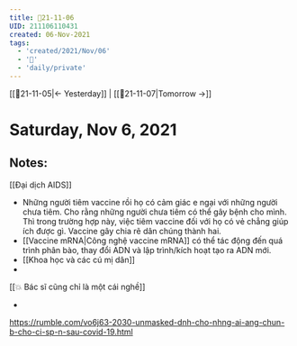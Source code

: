 ```yaml
---
title: 📝21-11-06
UID: 211106110431
created: 06-Nov-2021
tags:
  - 'created/2021/Nov/06'
  - '📅'
  - 'daily/private'
---
```

[[📝21-11-05|<- Yesterday]] | [[📝21-11-07|Tomorrow ->]]
# Saturday, Nov 6, 2021

## Notes:

[[Đại dịch AIDS]]

- Những người tiêm vaccine rồi họ có cảm giác e ngại với những người chưa tiêm. Cho rằng những người chưa tiêm có thể gây bệnh cho mình. Thì trong trường hợp này, việc tiêm vaccine đối với họ có vẻ chẳng giúp ích được gì. Vaccine gây chia rẽ dân chúng thành hai.
- [[Vaccine mRNA|Công nghệ vaccine mRNA]] có thể tác động đến quá trình phân bào, thay đổi ADN và lập trình/kích hoạt tạo ra ADN mới.
- [[Khoa học và các cú mị dân]]
- 
[[💥 Bác sĩ cũng chỉ là một cái nghề]]

- 
https://rumble.com/vo6j63-2030-unmasked-dnh-cho-nhng-ai-ang-chun-b-cho-ci-sp-n-sau-covid-19.html

